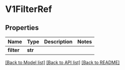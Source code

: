 # V1FilterRef

## Properties
Name | Type | Description | Notes
------------ | ------------- | ------------- | -------------
**filter** | **str** |  | 

[[Back to Model list]](../README.md#documentation-for-models) [[Back to API list]](../README.md#documentation-for-api-endpoints) [[Back to README]](../README.md)


